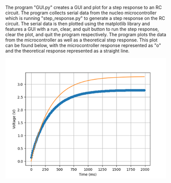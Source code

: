 The program "GUI.py" creates a GUI and plot for a step response to an RC circuit.  The program collects serial data from the nucleo microcontroller which is running "step_response.py" to generate a step response on the RC circuit.  The serial data is then plotted using the matplotlib library and features a GUI with a run, clear, and quit button to run the step response, clear the plot, and quit the program respectively.  The program plots the data from the microcontroller as well as a theoretical step response.  This plot can be found below, with the microcontroller response represented as "o" and the theoretical response represented as a straight line.

![step response1](step_response1.png)
